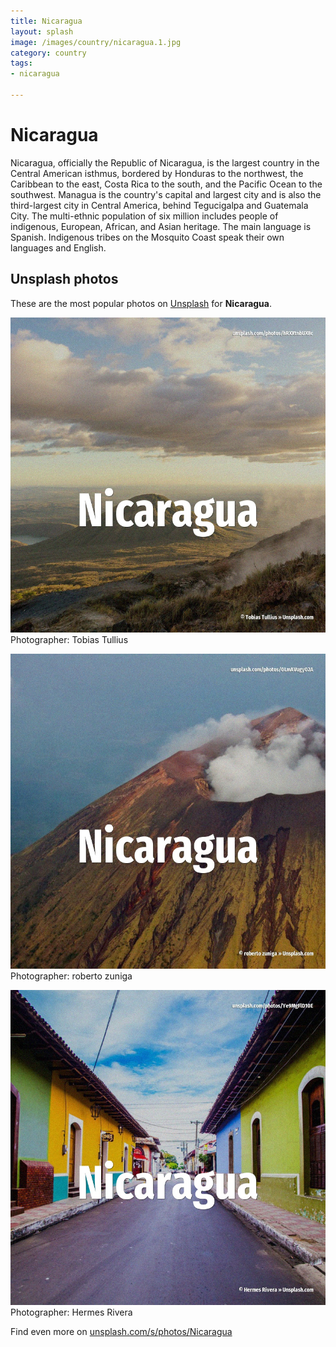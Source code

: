 ```yaml
---
title: Nicaragua
layout: splash
image: /images/country/nicaragua.1.jpg
category: country
tags:
- nicaragua

---
```

# Nicaragua

Nicaragua, officially the Republic of Nicaragua, is the largest country in the Central American 
isthmus, bordered by Honduras to the northwest, the Caribbean to the east, Costa Rica to the south, 
and the Pacific Ocean to the southwest.
Managua is the country's capital and largest city and is also the third-largest city in Central 
America, behind Tegucigalpa and Guatemala City.
The multi-ethnic population of six million includes people of indigenous, European, African, and 
Asian heritage.
The main language is Spanish.
Indigenous tribes on the Mosquito Coast speak their own languages and English.

 
## Unsplash photos
These are the most popular photos on [Unsplash](https://unsplash.com) for **Nicaragua**.
 
![Nicaragua](/images/country/nicaragua.1.jpg)
Photographer:  Tobias Tullius
 
![Nicaragua](/images/country/nicaragua.2.jpg)
Photographer:  roberto zuniga
 
![Nicaragua](/images/country/nicaragua.3.jpg)
Photographer:  Hermes Rivera
 
Find even more on [unsplash.com/s/photos/Nicaragua](https://unsplash.com/s/photos/Nicaragua)
 
